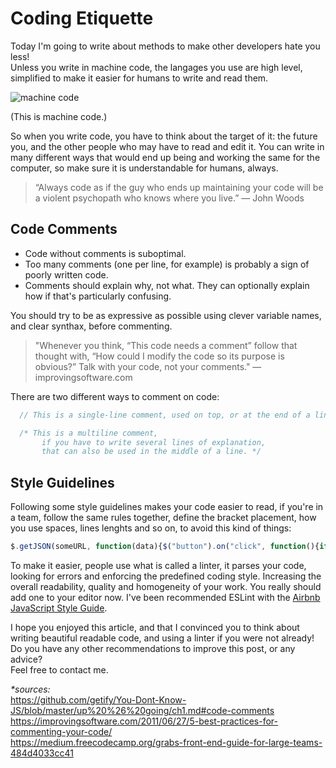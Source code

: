 # Coding Etiquette

Today I'm going to write about methods to make other developers hate you less!  
Unless you write in machine code, the langages you use are high level, simplified to make it easier for humans to write and read them.

![machine code](http://i.imgur.com/X8Bojtu.png)

(This is machine code.)

So when you write code, you have to think about the target of it: the future you, and the other people who may have to read and edit it.
You can write in many different ways that would end up being and working the same for the computer, so make sure it is understandable for humans, always.

> “Always code as if the guy who ends up maintaining your code will be a violent psychopath who knows where you live.”
> ― John Woods

## Code Comments
  * Code without comments is suboptimal.
  * Too many comments (one per line, for example) is probably a sign of poorly written code.
  * Comments should explain why, not what. They can optionally explain how if that's particularly confusing.
  
You should try to be as expressive as possible using clever variable names, and clear synthax, before commenting.
> "Whenever you think, “This code needs a comment” follow that thought with, “How could I modify the code so its purpose is obvious?” 
>Talk with your code, not your comments."
> ― improvingsoftware.com

There are two different ways to comment on code:

```javascript
  // This is a single-line comment, used on top, or at the end of a line

  /* This is a multiline comment, 
       if you have to write several lines of explanation, 
	   that can also be used in the middle of a line. */
```


## Style Guidelines
Following some style guidelines makes your code easier to read, if you're in a team, follow the same rules together, define the bracket placement, how you use spaces, 
lines lenghts and so on, to avoid this kind of things:
```javascript
$.getJSON(someURL, function(data){$("button").on("click", function(){if(foo.html() == bar){foo.html(baz);}else{foo.html(bar);}}
```
To make it easier, people use what is called a linter, it parses your code, looking for errors and enforcing the predefined coding style.
Increasing the overall readability, quality and homogeneity of your work.
You really should add one to your editor now.
I've been recommended ESLint with the [Airbnb JavaScript Style Guide](https://github.com/airbnb/javascript).

I hope you enjoyed this article, and that I convinced you to think about writing beautiful readable code, and using a linter if you were not already!
Do you have any other recommendations to improve this post, or any advice?  
Feel free to contact me.


_*sources:_  
https://github.com/getify/You-Dont-Know-JS/blob/master/up%20%26%20going/ch1.md#code-comments  
https://improvingsoftware.com/2011/06/27/5-best-practices-for-commenting-your-code/  
https://medium.freecodecamp.org/grabs-front-end-guide-for-large-teams-484d4033cc41  
